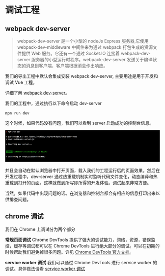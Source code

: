 # 调试工程

## webpack dev-server

> webpack-dev-server 是一个小型的 nodeJs Express 服务器,它使用 webpack-dev-middleware 中间件来为通过 webpack 打包生成的资源文件提供 Web 服务。它还有一个通过 Socket.IO 连接着 webpack-dev-server 服务器的小型运行时程序。webpack-dev-server 发送关于编译状态的消息到客户端，客户端根据消息作出响应。

我们的导出工程中默认会集成安装 webpack dev-server, 主要用途是用于开发和调试 Vue 工程。

详细了解 [webpack dev-server](http://webpack.github.io/docs/webpack-dev-server.html)。

我们的工程中，通过执行以下命令启动 dev-server

```npm
npm run dev
```

这个时候，如果代码没有问题，我们可以看到 server 启动成功的控制台信息。

![dev-server success](./images/dev-server.png)

并且会自动在默认浏览器中打开页面，载入我们的工程运行后的页面效果。然后在开发过程中，dev-server 通过热重载机制实时监听代码文件变化，动态编译和热重载到打开的页面。这样就做到所写即所得的开发体验。调试起来非常方便。

当然，如果代码中出现问题的话。在浏览器和控制台都会有相应的信息打印出来以供排查问题。


## chrome 调试

我们在 Chrome 上调试分为两个部分

**常规页面调试**
Chrome DevTools 提供了强大的调试能力，网络，资源，错误监控，缓存等调试都可以在 Chrome DevTools 进行绝大部分的调试。可以在初期的时候帮助我们避免掉很多问题。详见 [Chrome DevTools 官方文档](https://developers.google.com/web/tools/chrome-devtools/)。

**service worker 调试**
我们可以通过 Chrome DevTools 进行 service worker 的调试。具体做法请看 [service worker 调试](https://lavas.baidu.com/doc/offline-and-cache-loading/service-worker/04-service-worker-debug)


